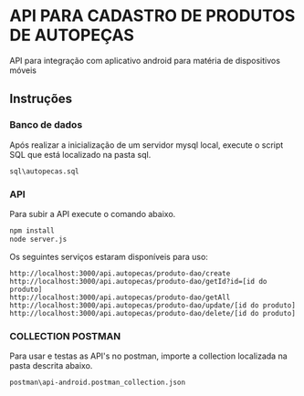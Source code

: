 # API PARA CADASTRO DE PRODUTOS DE AUTOPEÇAS

API para integração com aplicativo android para matéria de dispositivos móveis

## Instruções

### Banco de dados

Após realizar a inicialização de um servidor mysql local, execute o script SQL que está localizado na pasta sql.

```file
sql\autopecas.sql
```

### API

Para subir a API execute o comando abaixo.

```sh
npm install
node server.js
```

Os seguintes serviços estaram disponíveis para uso:

```url
http://localhost:3000/api.autopecas/produto-dao/create
http://localhost:3000/api.autopecas/produto-dao/getId?id=[id do produto]
http://localhost:3000/api.autopecas/produto-dao/getAll
http://localhost:3000/api.autopecas/produto-dao/update/[id do produto]
http://localhost:3000/api.autopecas/produto-dao/delete/[id do produto]
```

### COLLECTION POSTMAN

Para usar e testas as API's no postman, importe a collection localizada na pasta descrita abaixo.

```sh
postman\api-android.postman_collection.json
```
